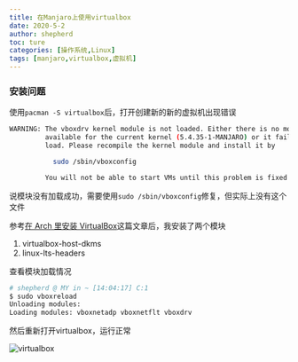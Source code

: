 ```yaml
---
title: 在Manjaro上使用virtualbox
date: 2020-5-2
author: shepherd
toc: ture
categories: [操作系统,Linux]
tags: [manjaro,virtualbox,虚拟机]
---
```


### 安装问题

使用`pacman -S virtualbox`后，打开创建新的新的虚拟机出现错误

```bash
WARNING: The vboxdrv kernel module is not loaded. Either there is no module
         available for the current kernel (5.4.35-1-MANJARO) or it failed to
         load. Please recompile the kernel module and install it by

           sudo /sbin/vboxconfig

         You will not be able to start VMs until this problem is fixed.
```

<!-- more -->

说模块没有加载成功，需要使用`sudo /sbin/vboxconfig`修复，但实际上没有这个文件

参考[在 Arch 里安装 VirtualBox](https://wiki.archlinux.org/index.php/VirtualBox_(%E7%AE%80%E4%BD%93%E4%B8%AD%E6%96%87))这篇文章后，我安装了两个模块

1. virtualbox-host-dkms
2. linux-lts-headers

查看模块加载情况

```bash
# shepherd @ MY in ~ [14:04:17] C:1
$ sudo vboxreload                  
Unloading modules: 
Loading modules: vboxnetadp vboxnetflt vboxdrv 
```

然后重新打开virtualbox，运行正常

![virtualbox](https://cdn.jsdelivr.net/gh/shepherdev/blog_image/article/2020/vm-virtualbox.png)

